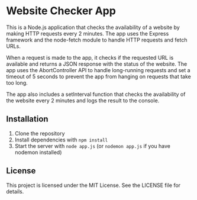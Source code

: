 # Website Checker App

This is a Node.js application that checks the availability of a website by making HTTP requests every 2 minutes. The app uses the Express framework and the node-fetch module to handle HTTP requests and fetch URLs.

When a request is made to the app, it checks if the requested URL is available and returns a JSON response with the status of the website. The app uses the AbortController API to handle long-running requests and set a timeout of 5 seconds to prevent the app from hanging on requests that take too long.

The app also includes a setInterval function that checks the availability of the website every 2 minutes and logs the result to the console.

## Installation

1. Clone the repository
2. Install dependencies with `npm install`
3. Start the server with `node app.js` (or `nodemon app.js` if you have nodemon installed)

## License

This project is licensed under the MIT License. See the LICENSE file for details.
